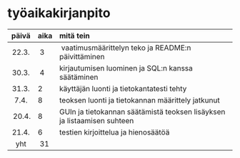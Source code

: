 # työaikakirjanpito 

| päivä | aika | mitä tein |
| :----: | :----- | :----- | 
| 22.3. | 3 | vaatimusmäärittelyn teko ja README:n päivittäminen |
| 30.3. | 4 | kirjautumisen luominen ja SQL:n kanssa säätäminen |
| 31.3. | 2 | käyttäjän luonti ja tietokantatesti tehty |
| 7.4. | 8 | teoksen luonti ja tietokannan määrittely jatkunut |
| 20.4. | 8 | GUIn ja tietokannan säätämistä teoksen lisäyksen ja listaamisen suhteen |
| 21.4. | 6 | testien kirjoittelua ja hienosäätöä |
| yht | 31 | |
